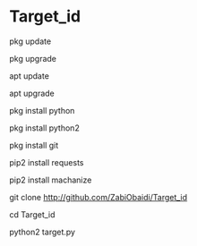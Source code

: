 # Target_id

pkg update

pkg upgrade

apt update

apt upgrade

pkg install python

pkg install python2

pkg install git

pip2 install requests

pip2 install machanize

git clone http://github.com/ZabiObaidi/Target_id

cd Target_id

python2 target.py
